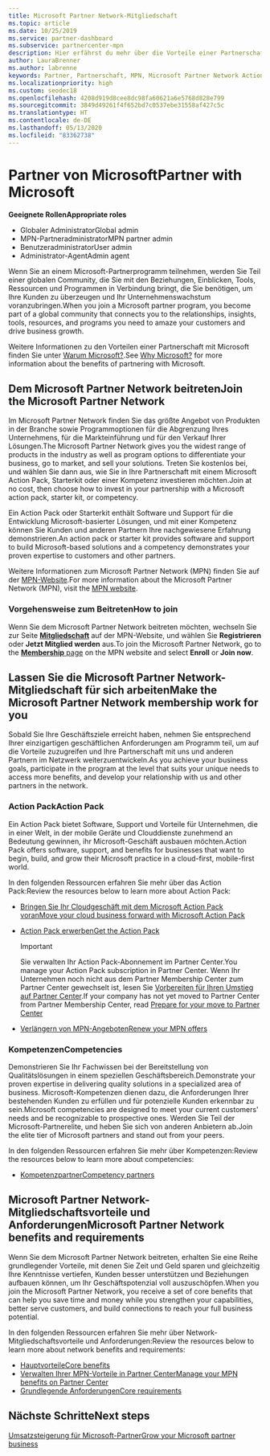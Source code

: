 ```yaml
---
title: Microsoft Partner Network-Mitgliedschaft
ms.topic: article
ms.date: 10/25/2019
ms.service: partner-dashboard
ms.subservice: partnercenter-mpn
description: Hier erfährst du mehr über die Vorteile einer Partnerschaft mit Microsoft einschließlich Microsoft Action Pack, Kompetenzen und Programmoptionen, mit denen du einen Wettbewerbsvorteil erzielen, Produkte auf den Markt bringen und Lösungen verkaufen kannst.
author: LauraBrenner
ms.author: labrenne
keywords: Partner, Partnerschaft, MPN, Microsoft Partner Network Action Pack, MAPS, Aktion Pack-Abonnement, Vorteile, MPN-Vorteile, Mitgliedschaft, Silver, Gold, Kompetenzen
ms.localizationpriority: high
ms.custom: seodec18
ms.openlocfilehash: 4208d919d8cee8dc98fa60621a6e5768d828e799
ms.sourcegitcommit: 3849d49261f4f652bd7c0537ebe31558af427c5c
ms.translationtype: HT
ms.contentlocale: de-DE
ms.lasthandoff: 05/13/2020
ms.locfileid: "83362738"
---
```

# <a name="partner-with-microsoft"></a><span data-ttu-id="fceb4-104">Partner von Microsoft</span><span class="sxs-lookup"><span data-stu-id="fceb4-104">Partner with Microsoft</span></span>

<span data-ttu-id="fceb4-105">**Geeignete Rollen**</span><span class="sxs-lookup"><span data-stu-id="fceb4-105">**Appropriate roles**</span></span>

- <span data-ttu-id="fceb4-106">Globaler Administrator</span><span class="sxs-lookup"><span data-stu-id="fceb4-106">Global admin</span></span>
- <span data-ttu-id="fceb4-107">MPN-Partneradministrator</span><span class="sxs-lookup"><span data-stu-id="fceb4-107">MPN partner admin</span></span>
- <span data-ttu-id="fceb4-108">Benutzeradministrator</span><span class="sxs-lookup"><span data-stu-id="fceb4-108">User admin</span></span>
- <span data-ttu-id="fceb4-109">Administrator-Agent</span><span class="sxs-lookup"><span data-stu-id="fceb4-109">Admin agent</span></span>

<span data-ttu-id="fceb4-110">Wenn Sie an einem Microsoft-Partnerprogramm teilnehmen, werden Sie Teil einer globalen Community, die Sie mit den Beziehungen, Einblicken, Tools, Ressourcen und Programmen in Verbindung bringt, die Sie benötigen, um Ihre Kunden zu überzeugen und Ihr Unternehmenswachstum voranzubringen.</span><span class="sxs-lookup"><span data-stu-id="fceb4-110">When you join a Microsoft partner program, you become part of a global community that connects you to the relationships, insights, tools, resources, and programs you need to amaze your customers and drive business growth.</span></span>

<span data-ttu-id="fceb4-111">Weitere Informationen zu den Vorteilen einer Partnerschaft mit Microsoft finden Sie unter [Warum Microsoft?](https://partner.microsoft.com/business-opportunities/why-microsoft).</span><span class="sxs-lookup"><span data-stu-id="fceb4-111">See [Why Microsoft?](https://partner.microsoft.com/business-opportunities/why-microsoft) for more information about the benefits of partnering with Microsoft.</span></span>

## <a name="join-the-microsoft-partner-network"></a><span data-ttu-id="fceb4-112">Dem Microsoft Partner Network beitreten</span><span class="sxs-lookup"><span data-stu-id="fceb4-112">Join the Microsoft Partner Network</span></span>

<!-- 12/5/18 The content below was copied and pasted directly from the Membership page of the MPN site (https://partner.microsoft.com/membership)-->

<span data-ttu-id="fceb4-113">Im Microsoft Partner Network finden Sie das größte Angebot von Produkten in der Branche sowie Programmoptionen für die Abgrenzung Ihres Unternehmens, für die Markteinführung und für den Verkauf Ihrer Lösungen.</span><span class="sxs-lookup"><span data-stu-id="fceb4-113">The Microsoft Partner Network gives you the widest range of products in the industry as well as program options to differentiate your business, go to market, and sell your solutions.</span></span> <span data-ttu-id="fceb4-114">Treten Sie kostenlos bei, und wählen Sie dann aus, wie Sie in Ihre Partnerschaft mit einem Microsoft Action Pack, Starterkit oder einer Kompetenz investieren möchten.</span><span class="sxs-lookup"><span data-stu-id="fceb4-114">Join at no cost, then choose how to invest in your partnership with a Microsoft action pack, starter kit, or competency.</span></span>

<span data-ttu-id="fceb4-115">Ein Action Pack oder Starterkit enthält Software und Support für die Entwicklung Microsoft-basierter Lösungen, und mit einer Kompetenz können Sie Kunden und anderen Partnern Ihre nachgewiesene Erfahrung demonstrieren.</span><span class="sxs-lookup"><span data-stu-id="fceb4-115">An action pack or starter kit provides software and support to build Microsoft-based solutions and a competency demonstrates your proven expertise to customers and other partners.</span></span>

<span data-ttu-id="fceb4-116">Weitere Informationen zum Microsoft Partner Network (MPN) finden Sie auf der [MPN-Website](https://partner.microsoft.com/commercial).</span><span class="sxs-lookup"><span data-stu-id="fceb4-116">For more information about the Microsoft Partner Network (MPN), visit the [MPN website](https://partner.microsoft.com/commercial).</span></span>

### <a name="how-to-join"></a><span data-ttu-id="fceb4-117">Vorgehensweise zum Beitreten</span><span class="sxs-lookup"><span data-stu-id="fceb4-117">How to join</span></span>

<span data-ttu-id="fceb4-118">Wenn Sie dem Microsoft Partner Network beitreten möchten, wechseln Sie zur Seite [**Mitgliedschaft**](https://partner.microsoft.com/membership) auf der MPN-Website, und wählen Sie **Registrieren** oder **Jetzt Mitglied werden** aus.</span><span class="sxs-lookup"><span data-stu-id="fceb4-118">To join the Microsoft Partner Network, go to the [**Membership** page](https://partner.microsoft.com/membership) on the MPN website and select **Enroll** or **Join now**.</span></span>

## <a name="make-the-microsoft-partner-network-membership-work-for-you"></a><span data-ttu-id="fceb4-119">Lassen Sie die Microsoft Partner Network-Mitgliedschaft für sich arbeiten</span><span class="sxs-lookup"><span data-stu-id="fceb4-119">Make the Microsoft Partner Network membership work for you</span></span>

<!-- 10/25/2019 The content below content from the Membership pages of the MPN site (https://partner.microsoft.com/membership) and additional updated content.-->

<span data-ttu-id="fceb4-120">Sobald Sie Ihre Geschäftsziele erreicht haben, nehmen Sie entsprechend Ihrer einzigartigen geschäftlichen Anforderungen am Programm teil, um auf die Vorteile zuzugreifen und Ihre Partnerschaft mit uns und anderen Partnern im Netzwerk weiterzuentwickeln.</span><span class="sxs-lookup"><span data-stu-id="fceb4-120">As you achieve your business goals, participate in the program at the level that suits your unique needs to access more benefits, and develop your relationship with us and other partners in the network.</span></span>

### <a name="action-pack"></a><span data-ttu-id="fceb4-121">Action Pack</span><span class="sxs-lookup"><span data-stu-id="fceb4-121">Action Pack</span></span>

<span data-ttu-id="fceb4-122">Ein Action Pack bietet Software, Support und Vorteile für Unternehmen, die in einer Welt, in der mobile Geräte und Clouddienste zunehmend an Bedeutung gewinnen, ihr Microsoft-Geschäft ausbauen möchten.</span><span class="sxs-lookup"><span data-stu-id="fceb4-122">Action Pack offers software, support, and benefits for businesses that want to begin, build, and grow their Microsoft practice in a cloud-first, mobile-first world.</span></span>

<span data-ttu-id="fceb4-123">In den folgenden Ressourcen erfahren Sie mehr über das Action Pack:</span><span class="sxs-lookup"><span data-stu-id="fceb4-123">Review the resources below to learn more about Action Pack:</span></span>

- [<span data-ttu-id="fceb4-124">Bringen Sie Ihr Cloudgeschäft mit dem Microsoft Action Pack voran</span><span class="sxs-lookup"><span data-stu-id="fceb4-124">Move your cloud business forward with Microsoft Action Pack</span></span>](https://partner.microsoft.com/membership/action-pack)

- [<span data-ttu-id="fceb4-125">Action Pack erwerben</span><span class="sxs-lookup"><span data-stu-id="fceb4-125">Get the Action Pack</span></span>](mpn-get-action-pack.md)
  
    >[!IMPORTANT]
    ><span data-ttu-id="fceb4-126">Sie verwalten Ihr Action Pack-Abonnement im Partner Center.</span><span class="sxs-lookup"><span data-stu-id="fceb4-126">You manage your Action Pack subscription in Partner Center.</span></span> <span data-ttu-id="fceb4-127">Wenn Ihr Unternehmen noch nicht aus dem Partner Membership Center zum Partner Center gewechselt ist, lesen Sie [Vorbereiten für Ihren Umstieg auf Partner Center](prepare-pmc-pc-migration.md).</span><span class="sxs-lookup"><span data-stu-id="fceb4-127">If your company has not yet moved to Partner Center from Partner Membership Center, read [Prepare for your move to Partner Center](prepare-pmc-pc-migration.md)</span></span>  

- [<span data-ttu-id="fceb4-128">Verlängern von MPN-Angeboten</span><span class="sxs-lookup"><span data-stu-id="fceb4-128">Renew your MPN offers</span></span>](renew-mpn-offers.md)

### <a name="competencies"></a><span data-ttu-id="fceb4-129">Kompetenzen</span><span class="sxs-lookup"><span data-stu-id="fceb4-129">Competencies</span></span>

<span data-ttu-id="fceb4-130">Demonstrieren Sie Ihr Fachwissen bei der Bereitstellung von Qualitätslösungen in einem speziellen Geschäftsbereich.</span><span class="sxs-lookup"><span data-stu-id="fceb4-130">Demonstrate your proven expertise in delivering quality solutions in a specialized area of business.</span></span> <span data-ttu-id="fceb4-131">Microsoft-Kompetenzen dienen dazu, die Anforderungen Ihrer bestehenden Kunden zu erfüllen und für potenzielle Kunden erkennbar zu sein.</span><span class="sxs-lookup"><span data-stu-id="fceb4-131">Microsoft competencies are designed to meet your current customers' needs and be recognizable to prospective ones.</span></span> <span data-ttu-id="fceb4-132">Werden Sie Teil der Microsoft-Partnerelite, und heben Sie sich von anderen Anbietern ab.</span><span class="sxs-lookup"><span data-stu-id="fceb4-132">Join the elite tier of Microsoft partners and stand out from your peers.</span></span>

<span data-ttu-id="fceb4-133">In den folgenden Ressourcen erfahren Sie mehr über Kompetenzen:</span><span class="sxs-lookup"><span data-stu-id="fceb4-133">Review the resources below to learn more about competencies:</span></span>

- [<span data-ttu-id="fceb4-134">Kompetenzpartner</span><span class="sxs-lookup"><span data-stu-id="fceb4-134">Competency partners</span></span>](https://partner.microsoft.com/membership/competencies)

## <a name="microsoft-partner-network-benefits-and-requirements"></a><span data-ttu-id="fceb4-135">Microsoft Partner Network-Mitgliedschaftsvorteile und Anforderungen</span><span class="sxs-lookup"><span data-stu-id="fceb4-135">Microsoft Partner Network benefits and requirements</span></span>

<span data-ttu-id="fceb4-136">Wenn Sie dem Microsoft Partner Network beitreten, erhalten Sie eine Reihe grundlegender Vorteile, mit denen Sie Zeit und Geld sparen und gleichzeitig Ihre Kenntnisse vertiefen, Kunden besser unterstützen und Beziehungen aufbauen können, um Ihr Geschäftspotenzial voll auszuschöpfen.</span><span class="sxs-lookup"><span data-stu-id="fceb4-136">When you join the Microsoft Partner Network, you receive a set of core benefits that can help you save time and money while you strengthen your capabilities, better serve customers, and build connections to reach your full business potential.</span></span>

<span data-ttu-id="fceb4-137">In den folgenden Ressourcen erfahren Sie mehr über Network-Mitgliedschaftsvorteile und Anforderungen:</span><span class="sxs-lookup"><span data-stu-id="fceb4-137">Review the resources below to learn more about network benefits and requirements:</span></span>

- [<span data-ttu-id="fceb4-138">Hauptvorteile</span><span class="sxs-lookup"><span data-stu-id="fceb4-138">Core benefits</span></span>](https://partner.microsoft.com/membership/core-benefits#simple-tab-content-1)
- [<span data-ttu-id="fceb4-139">Verwalten Ihrer MPN-Vorteile in Partner Center</span><span class="sxs-lookup"><span data-stu-id="fceb4-139">Manage your MPN benefits on Partner Center</span></span>](manage-your-partner-network-benefits.md)
- [<span data-ttu-id="fceb4-140">Grundlegende Anforderungen</span><span class="sxs-lookup"><span data-stu-id="fceb4-140">Core requirements</span></span>](https://partner.microsoft.com/membership/core-benefits#simple-tab-content-2)

## <a name="next-steps"></a><span data-ttu-id="fceb4-141">Nächste Schritte</span><span class="sxs-lookup"><span data-stu-id="fceb4-141">Next steps</span></span>

[<span data-ttu-id="fceb4-142">Umsatzsteigerung für Microsoft-Partner</span><span class="sxs-lookup"><span data-stu-id="fceb4-142">Grow your Microsoft partner business</span></span>](grow-your-business.md)
